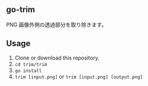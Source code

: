 ## go-trim

PNG 画像外側の透過部分を取り除きます。

## Usage

1. Clone or download this repository.
1. `cd trim/trim`
1. `go install`
1. `trim [input.png]` or `trim [input.png] [output.png]`
